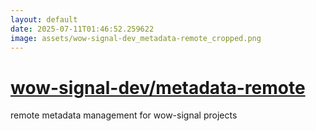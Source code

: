 ```yaml
---
layout: default
date: 2025-07-11T01:46:52.259622
image: assets/wow-signal-dev_metadata-remote_cropped.png
---
```


# [wow-signal-dev/metadata-remote](https://github.com/wow-signal-dev/metadata-remote)

remote metadata management for wow-signal projects
